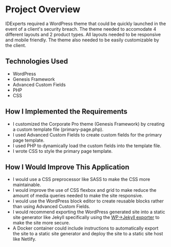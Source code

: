 # Project Overview

IDExperts required a WordPress theme that could be quickly launched in the event of a client's security breach. The theme needed to accomodate 4 different layouts and 2 product types. All layouts needed to be responsive and mobile friendly. The theme also needed to be easily customizable by the client.

## Technologies Used

-   WordPress
-   Genesis Framework
-   Advanced Custom Fields
-   PHP
-   CSS

## How I Implemented the Requirements

-   I customized the Corporate Pro theme (Genesis Framework) by creating a custom template file (primary-page.php).
-   I used Advanced Custom Fields to create custom fields for the primary page template.
-   I used PHP to dynamically load the custom fields into the template file.
-   I wrote CSS to style the primary page template.

## How I Would Improve This Application

-   I would use a CSS preprocessor like SASS to make the CSS more maintainable.
-   I would improve the use of CSS flexbox and grid to make reduce the amount of media queries needed to make the site responsive.
-   I would use the WordPress block editor to create reusable blocks rather than using Advanced Custom Fields.
-   I would recommend exporting the WordPress generated site into a static site generator like Jekyll specifically using the [WP->Jekyll exporter](https://github.com/benbalter/wordpress-to-jekyll-exporter) to make the site more secure.
-   A Docker container could include instructions to automatically export the site to a static site generator and deploy the site to a static site host like Netlify.
